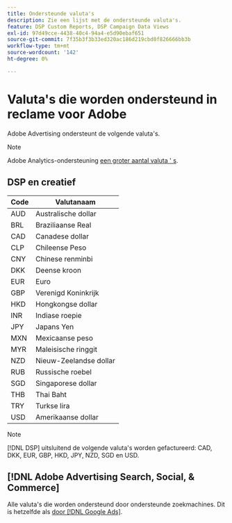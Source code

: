 ```yaml
---
title: Ondersteunde valuta's
description: Zie een lijst met de ondersteunde valuta's.
feature: DSP Custom Reports, DSP Campaign Data Views
exl-id: 97d49cce-4438-40c4-94a4-e5d90ebaf651
source-git-commit: 7f35b3f3b33ed320ac186d219cbd0f826666bb3b
workflow-type: tm+mt
source-wordcount: '142'
ht-degree: 0%

---
```


# Valuta&#39;s die worden ondersteund in reclame voor Adobe

Adobe Advertising ondersteunt de volgende valuta&#39;s.


>[!NOTE]
>
>Adobe Analytics-ondersteuning [een groter aantal valuta &#39; s](https://experienceleague.adobe.com/docs/analytics/implementation/vars/config-vars/currencycode.html).

## DSP en creatief

| Code | Valutanaam |
| ------ | -------------- |
| AUD | Australische dollar |
| BRL | Braziliaanse Real |
| CAD | Canadese dollar |
| CLP | Chileense Peso |
| CNY | Chinese renminbi |
| DKK | Deense kroon |
| EUR | Euro |
| GBP | Verenigd Koninkrijk |
| HKD | Hongkongse dollar |
| INR | Indiase roepie |
| JPY | Japans Yen |
| MXN | Mexicaanse peso |
| MYR | Maleisische ringgit |
| NZD | Nieuw-Zeelandse dollar |
| RUB | Russische roebel |
| SGD | Singaporese dollar |
| THB | Thai Baht |
| TRY | Turkse lira |
| USD | Amerikaanse dollar |

>[!NOTE]
>
> [!DNL DSP] uitsluitend de volgende valuta&#39;s worden gefactureerd: CAD, DKK, EUR, GBP, HKD, JPY, NZD, SGD en USD.

## [!DNL Adobe Advertising Search, Social, & Commerce]

Alle valuta&#39;s die worden ondersteund door ondersteunde zoekmachines. Dit is hetzelfde als [door [!DNL Google Ads]](https://developers.google.com/adwords/api/docs/appendix/codes-formats#currency-codes).

